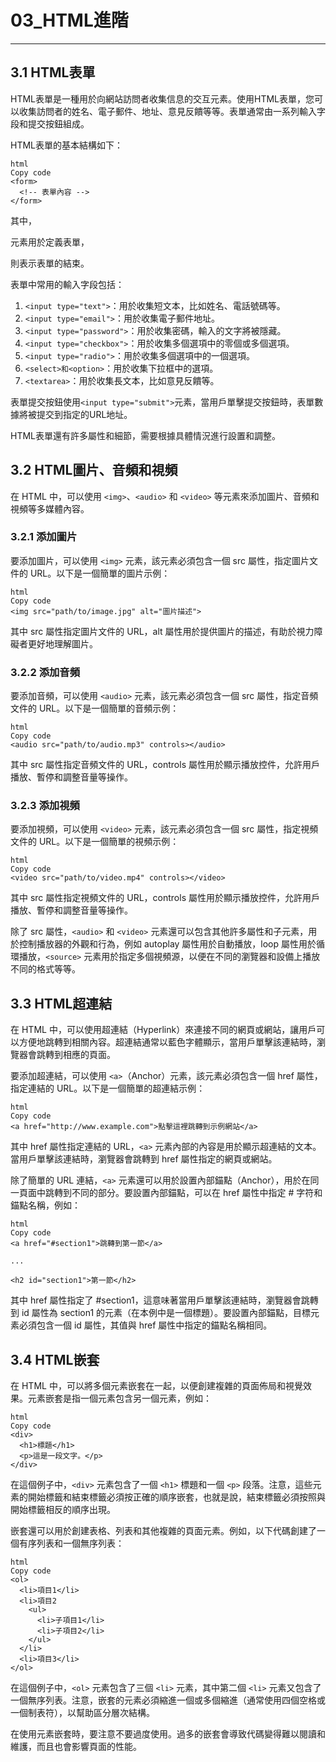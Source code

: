 # 03_HTML進階
---

## 3.1 HTML表單
HTML表單是一種用於向網站訪問者收集信息的交互元素。使用HTML表單，您可以收集訪問者的姓名、電子郵件、地址、意見反饋等等。表單通常由一系列輸入字段和提交按鈕組成。

HTML表單的基本結構如下：

```
html
Copy code
<form>
  <!-- 表單內容 -->
</form>
```
其中，<form>元素用於定義表單，</form>則表示表單的結束。

表單中常用的輸入字段包括：

1. `<input type="text">`：用於收集短文本，比如姓名、電話號碼等。
2. `<input type="email">`：用於收集電子郵件地址。
3. `<input type="password">`：用於收集密碼，輸入的文字將被隱藏。
4. `<input type="checkbox">`：用於收集多個選項中的零個或多個選項。
5. `<input type="radio">`：用於收集多個選項中的一個選項。
6. `<select>和<option>`：用於收集下拉框中的選項。
7. `<textarea>`：用於收集長文本，比如意見反饋等。

表單提交按鈕使用`<input type="submit">`元素，當用戶單擊提交按鈕時，表單數據將被提交到指定的URL地址。

HTML表單還有許多屬性和細節，需要根據具體情況進行設置和調整。


## 3.2 HTML圖片、音頻和視頻

在 HTML 中，可以使用 `<img>`、`<audio>` 和 `<video>` 等元素來添加圖片、音頻和視頻等多媒體內容。

### 3.2.1 添加圖片
要添加圖片，可以使用 `<img>` 元素，該元素必須包含一個 src 屬性，指定圖片文件的 URL。以下是一個簡單的圖片示例：

```
html
Copy code
<img src="path/to/image.jpg" alt="圖片描述">
```
其中 src 屬性指定圖片文件的 URL，alt 屬性用於提供圖片的描述，有助於視力障礙者更好地理解圖片。

### 3.2.2 添加音頻
要添加音頻，可以使用 `<audio>` 元素，該元素必須包含一個 src 屬性，指定音頻文件的 URL。以下是一個簡單的音頻示例：

```
html
Copy code
<audio src="path/to/audio.mp3" controls></audio>
```

其中 src 屬性指定音頻文件的 URL，controls 屬性用於顯示播放控件，允許用戶播放、暫停和調整音量等操作。

### 3.2.3 添加視頻
要添加視頻，可以使用 `<video>` 元素，該元素必須包含一個 src 屬性，指定視頻文件的 URL。以下是一個簡單的視頻示例：

```
html
Copy code
<video src="path/to/video.mp4" controls></video>
```
其中 src 屬性指定視頻文件的 URL，controls 屬性用於顯示播放控件，允許用戶播放、暫停和調整音量等操作。

除了 src 屬性，`<audio>` 和 `<video>` 元素還可以包含其他許多屬性和子元素，用於控制播放器的外觀和行為，例如 autoplay 屬性用於自動播放，loop 屬性用於循環播放，`<source>` 元素用於指定多個視頻源，以便在不同的瀏覽器和設備上播放不同的格式等等。


## 3.3 HTML超連結

在 HTML 中，可以使用超連結（Hyperlink）來連接不同的網頁或網站，讓用戶可以方便地跳轉到相關內容。超連結通常以藍色字體顯示，當用戶單擊該連結時，瀏覽器會跳轉到相應的頁面。

要添加超連結，可以使用 `<a>`（Anchor）元素，該元素必須包含一個 href 屬性，指定連結的 URL。以下是一個簡單的超連結示例：
```
html
Copy code
<a href="http://www.example.com">點擊這裡跳轉到示例網站</a>
```
其中 href 屬性指定連結的 URL，`<a>` 元素內部的內容是用於顯示超連結的文本。當用戶單擊該連結時，瀏覽器會跳轉到 href 屬性指定的網頁或網站。

除了簡單的 URL 連結，`<a>` 元素還可以用於設置內部錨點（Anchor），用於在同一頁面中跳轉到不同的部分。要設置內部錨點，可以在 href 屬性中指定 # 字符和錨點名稱，例如：

```
html
Copy code
<a href="#section1">跳轉到第一節</a>

...

<h2 id="section1">第一節</h2>
```
其中 href 屬性指定了 #section1，這意味著當用戶單擊該連結時，瀏覽器會跳轉到 id 屬性為 section1 的元素（在本例中是一個標題）。要設置內部錨點，目標元素必須包含一個 id 屬性，其值與 href 屬性中指定的錨點名稱相同。


## 3.4 HTML嵌套

在 HTML 中，可以將多個元素嵌套在一起，以便創建複雜的頁面佈局和視覺效果。元素嵌套是指一個元素包含另一個元素，例如：

```
html
Copy code
<div>
  <h1>標題</h1>
  <p>這是一段文字。</p>
</div>
```
在這個例子中，`<div>` 元素包含了一個 `<h1>` 標題和一個 `<p>` 段落。注意，這些元素的開始標籤和結束標籤必須按正確的順序嵌套，也就是說，結束標籤必須按照與開始標籤相反的順序出現。

嵌套還可以用於創建表格、列表和其他複雜的頁面元素。例如，以下代碼創建了一個有序列表和一個無序列表：

```
html
Copy code
<ol>
  <li>項目1</li>
  <li>項目2
    <ul>
      <li>子項目1</li>
      <li>子項目2</li>
    </ul>
  </li>
  <li>項目3</li>
</ol>
```

在這個例子中，`<ol>` 元素包含了三個 `<li>` 元素，其中第二個 `<li>` 元素又包含了一個無序列表。注意，嵌套的元素必須縮進一個或多個縮進（通常使用四個空格或一個制表符），以幫助區分層次結構。

在使用元素嵌套時，要注意不要過度使用。過多的嵌套會導致代碼變得難以閱讀和維護，而且也會影響頁面的性能。